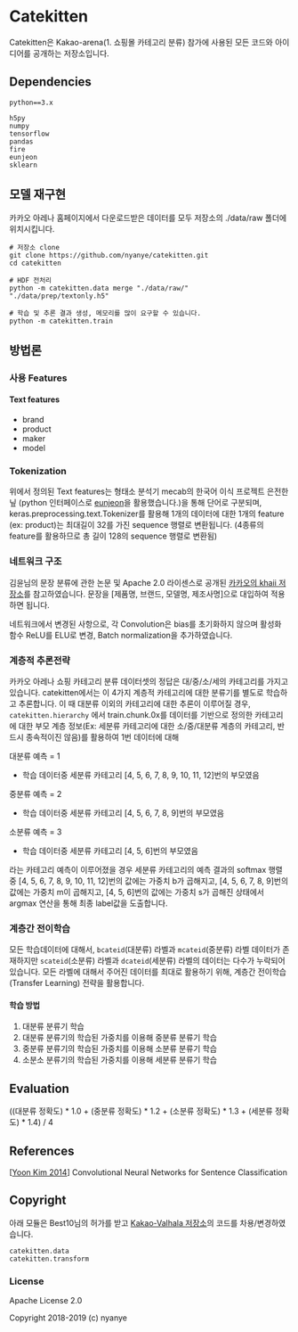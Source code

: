 # Catekitten

Catekitten은 Kakao-arena(1. 쇼핑몰 카테고리 분류) 참가에 사용된 모든 코드와 아이디어를 공개하는 저장소입니다.

## Dependencies

```
python==3.x

h5py
numpy
tensorflow
pandas
fire
eunjeon
sklearn
```

## 모델 재구현

카카오 아레나 홈페이지에서 다운로드받은 데이터를 모두 저장소의 ./data/raw 폴더에 위치시킵니다.

```
# 저장소 clone
git clone https://github.com/nyanye/catekitten.git
cd catekitten

# HDF 전처리
python -m catekitten.data merge "./data/raw/" "./data/prep/textonly.h5" 

# 학습 및 추론 결과 생성, 메모리를 많이 요구할 수 있습니다.
python -m catekitten.train
```

## 방법론

### 사용 Features

#### Text features

* brand  
* product  
* maker  
* model  

### Tokenization

위에서 정의된 Text features는 형태소 분석기 mecab의 한국어 이식 프로젝트 은전한닢 (python 인터페이스로 [eunjeon](https://github.com/koshort/pyeunjeon)을 활용했습니다.)을 통해 단어로 구분되며, keras.preprocessing.text.Tokenizer를 활용해 1개의 데이터에 대한 1개의 feature (ex: product)는 최대길이 32를 가진 sequence 행렬로 변환됩니다. (4종류의 feature를 활용하므로 총 길이 128의 sequence 행렬로 변환됨)

### 네트워크 구조

김윤님의 문장 분류에 관한 논문 및 Apache 2.0 라이센스로 공개된 [카카오의 khaii 저장소](https://github.com/kakao/khaiii/blob/master/doc/cnn_model.md)를 참고하였습니다. 문장을 [제품명, 브랜드, 모델명, 제조사명]으로 대입하여 적용하면 됩니다.

네트워크에서 변경된 사항으로, 각 Convolution은 bias를 초기화하지 않으며 활성화 함수 ReLU를 ELU로 변경, Batch normalization을 추가하였습니다.

### 계층적 추론전략

카카오 아레나 쇼핑 카테고리 분류 데이터셋의 정답은 대/중/소/세의 카테고리를 가지고 있습니다. catekitten에서는 이 4가지 계층적 카테고리에 대한 분류기를 별도로 학습하고 추론합니다. 이 때 대분류 이외의 카테고리에 대한 추론이 이루어질 경우, `catekitten.hierarchy` 에서 train.chunk.0x를 데이터를 기반으로 정의한 카테고리에 대한 부모 계층 정보(Ex: 세분류 카테고리에 대한 소/중/대분류 계층의 카테고리, 반드시 종속적이진 않음)를 활용하여 1번 데이터에 대해

대분류 예측 = 1  
* 학습 데이터중 세분류 카테고리 [4, 5, 6, 7, 8, 9, 10, 11, 12]번의 부모였음

중분류 예측 = 2  
* 학습 데이터중 세분류 카테고리 [4, 5, 6, 7, 8, 9]번의 부모였음

소분류 예측 = 3  
* 학습 데이터중 세분류 카테고리 [4, 5, 6]번의 부모였음

라는 카테고리 예측이 이루어졌을 경우 세분류 카테고리의 예측 결과의 softmax 행렬 중 [4, 5, 6, 7, 8, 9, 10, 11, 12]번의 값에는 가중치 b가 곱해지고, [4, 5, 6, 7, 8, 9]번의 값에는 가중치 m이 곱해지고, [4, 5, 6]번의 값에는 가중치 s가 곱해진 상태에서 argmax 연산을 통해 최종 label값을 도출합니다. 

### 계층간 전이학습

모든 학습데이터에 대해서, `bcateid`(대분류) 라벨과 `mcateid`(중분류) 라벨 데이터가 존재하지만 `scateid`(소분류) 라벨과 `dcateid`(세분류) 라벨의 데이터는 다수가 누락되어 있습니다. 모든 라벨에 대해서 주어진 데이터를 최대로 활용하기 위해, 계층간 전이학습(Transfer Learning) 전략을 활용합니다.

#### 학습 방법

1. 대분류 분류기 학습  
2. 대분류 분류기의 학습된 가중치를 이용해 중분류 분류기 학습  
3. 중분류 분류기의 학습된 가중치를 이용해 소분류 분류기 학습  
3. 소분소 분류기의 학습된 가중치를 이용해 세분류 분류기 학습


## Evaluation

((대분류 정확도) * 1.0 + (중분류 정확도) * 1.2 + (소분류 정확도) * 1.3 + (세분류 정확도) * 1.4) / 4

## References

[[Yoon Kim 2014](http://www.aclweb.org/anthology/D14-1181)] Convolutional Neural Networks for Sentence Classification

## Copyright

아래 모듈은 Best10님의 허가를 받고 [Kakao-Valhala 저장소](https://github.com/Demiguises/Kakao-Valhalla)의 코드를 차용/변경하였습니다.

```
catekitten.data  
catekitten.transform  
```

### License

Apache License 2.0

Copyright 2018-2019 (c) nyanye